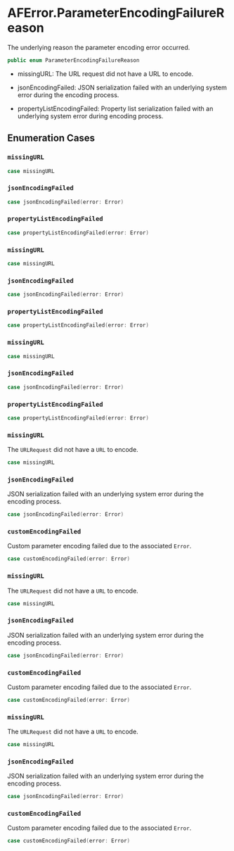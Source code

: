 # AFError.ParameterEncodingFailureReason

The underlying reason the parameter encoding error occurred.

``` swift
public enum ParameterEncodingFailureReason 
```

  - missingURL:                 The URL request did not have a URL to encode.

  - jsonEncodingFailed:         JSON serialization failed with an underlying system error during the
    encoding process.

  - propertyListEncodingFailed: Property list serialization failed with an underlying system error during
    encoding process.

## Enumeration Cases

### `missingURL`

``` swift
case missingURL
```

### `jsonEncodingFailed`

``` swift
case jsonEncodingFailed(error: Error)
```

### `propertyListEncodingFailed`

``` swift
case propertyListEncodingFailed(error: Error)
```

### `missingURL`

``` swift
case missingURL
```

### `jsonEncodingFailed`

``` swift
case jsonEncodingFailed(error: Error)
```

### `propertyListEncodingFailed`

``` swift
case propertyListEncodingFailed(error: Error)
```

### `missingURL`

``` swift
case missingURL
```

### `jsonEncodingFailed`

``` swift
case jsonEncodingFailed(error: Error)
```

### `propertyListEncodingFailed`

``` swift
case propertyListEncodingFailed(error: Error)
```

### `missingURL`

The `URLRequest` did not have a `URL` to encode.

``` swift
case missingURL
```

### `jsonEncodingFailed`

JSON serialization failed with an underlying system error during the encoding process.

``` swift
case jsonEncodingFailed(error: Error)
```

### `customEncodingFailed`

Custom parameter encoding failed due to the associated `Error`.

``` swift
case customEncodingFailed(error: Error)
```

### `missingURL`

The `URLRequest` did not have a `URL` to encode.

``` swift
case missingURL
```

### `jsonEncodingFailed`

JSON serialization failed with an underlying system error during the encoding process.

``` swift
case jsonEncodingFailed(error: Error)
```

### `customEncodingFailed`

Custom parameter encoding failed due to the associated `Error`.

``` swift
case customEncodingFailed(error: Error)
```

### `missingURL`

The `URLRequest` did not have a `URL` to encode.

``` swift
case missingURL
```

### `jsonEncodingFailed`

JSON serialization failed with an underlying system error during the encoding process.

``` swift
case jsonEncodingFailed(error: Error)
```

### `customEncodingFailed`

Custom parameter encoding failed due to the associated `Error`.

``` swift
case customEncodingFailed(error: Error)
```
